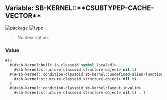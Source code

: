 ## Variable: SB-KERNEL::\*\*CSUBTYPEP-CACHE-VECTOR\*\*
[![package](https://img.shields.io/badge/Package-SB--KERNEL-5f9ea0.svg?style=social&colorA=999999)](../) [![type](https://img.shields.io/badge/Type-Variable-5f9ea0.svg?style=social&colorA=999999)](../#variable) 

> No description.

### Value
```cl
#(0
  #(#<sb-kernel:built-in-classoid symbol (sealed)>
    #<sb-kernel:structure-classoid structure-object> nil t)
  #(#<sb-kernel::condition-classoid sb-kernel::undefined-alien-function-error>
    #<sb-kernel:structure-classoid structure-object> nil t)
  0
  #(#<sb-kernel::condition-classoid sb-kernel:layout-invalid>
    #<sb-kernel:structure-classoid structure-object> nil t) ..)
```
